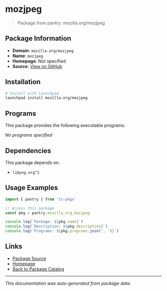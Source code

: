 # mozjpeg

> Package from pantry: mozilla.org/mozjpeg

## Package Information

- **Domain**: `mozilla.org/mozjpeg`
- **Name**: `mozjpeg`
- **Homepage**: Not specified
- **Source**: [View on GitHub](https://github.com/pkgxdev/pantry/tree/main/projects/mozilla.org/mozjpeg/package.yml)

## Installation

```bash
# Install with launchpad
launchpad install mozilla.org/mozjpeg
```

## Programs

This package provides the following executable programs:

*No programs specified*

## Dependencies

This package depends on:

- `libpng.org^1`

## Usage Examples

```typescript
import { pantry } from 'ts-pkgx'

// Access this package
const pkg = pantry.mozilla_org_mozjpeg

console.log(`Package: ${pkg.name}`)
console.log(`Description: ${pkg.description}`)
console.log(`Programs: ${pkg.programs.join(', ')}`)
```

## Links

- [Package Source](https://github.com/pkgxdev/pantry/tree/main/projects/mozilla.org/mozjpeg/package.yml)
- [Homepage](#)
- [Back to Package Catalog](../package-catalog.md)

---

*This documentation was auto-generated from package data.*
